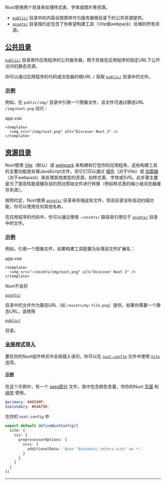 Nuxt使用两个目录来处理样式表、字体或图片等资源。

+   [`public/`](https://nuxt.com.cn/docs/guide/directory-structure/public) 目录中的内容会按原样作为服务器根目录下的公共资源提供。
+   [`assets/`](https://nuxt.com.cn/docs/guide/directory-structure/assets) 目录按约定包含了你希望构建工具（Vite或webpack）处理的所有资源。

## [公共目录](#公共目录)

[`public/`](https://nuxt.com.cn/docs/guide/directory-structure/public) 目录用作应用程序的公共服务器，用于存放在应用程序的指定URL下公开访问的静态资源。

你可以通过应用程序的代码或浏览器的根URL `/` 获取 [`public/`](https://nuxt.com.cn/docs/guide/directory-structure/public) 目录中的文件。

### [示例](#示例)

例如，在 `public/img/` 目录中引用一个图像文件，该文件可通过静态URL `/img/nuxt.png` 访问：

app.vue

```vue
<template>
  <img src="/img/nuxt.png" alt="Discover Nuxt 3" />
</template>
```

## [资源目录](#资源目录)

Nuxt使用 [Vite](https://vitejs.dev/guide/assets.html)（默认）或 [webpack](https://webpack.js.org/guides/asset-management) 来构建和打包你的应用程序。这些构建工具的主要功能是处理JavaScript文件，但它们可以通过 [插件](https://vitejs.dev/plugins)（对于Vite）或 [加载器](https://webpack.js.org/loaders)（对于webpack）来处理其他类型的资源，如样式表、字体或SVG。此步骤主要是为了提高性能或缓存目的而对原始文件进行转换（例如样式表的缩小或浏览器缓存失效）。

按照约定，Nuxt使用 [`assets/`](https://nuxt.com.cn/docs/guide/directory-structure/assets) 目录来存储这些文件，但该目录没有自动扫描功能，你可以使用任何其他名称。

在应用程序的代码中，你可以通过使用 `~/assets/` 路径来引用位于 [`assets/`](https://nuxt.com.cn/docs/guide/directory-structure/assets) 目录中的文件。

### [示例](#示例-1)

例如，引用一个图像文件，如果构建工具配置为处理该文件扩展名：

app.vue

```vue
<template>
  <img src="~/assets/img/nuxt.png" alt="Discover Nuxt 3" />
</template>
```

Nuxt不会将

[`assets/`](https://nuxt.com.cn/docs/guide/directory-structure/assets)

目录中的文件作为静态URL（如 `/assets/my-file.png`）提供。如果你需要一个静态URL，请使用

[`public/`](#public-directory)

目录。

### [全局样式导入](#全局样式导入)

要在你的Nuxt组件样式中全局插入语句，你可以在 [`nuxt.config`](https://nuxt.com.cn/docs/api/nuxt-config) 文件中使用 [`Vite`](https://nuxt.com.cn/docs/api/nuxt-config#vite) 选项。

#### [示例](#示例-2)

在这个示例中，有一个 [sass部分](https://sass-lang.com/documentation/at-rules/use#partials) 文件，其中包含颜色变量，供你的Nuxt [页面](https://nuxt.com.cn/docs/guide/directory-structure/pages) 和 [组件](https://nuxt.com.cn/docs/guide/directory-structure/components) 使用。

```scss
$primary: #49240F;
$secondary: #E4A79D;
```

在你的 `nuxt.config` 中

```ts
export default defineNuxtConfig({
  vite: {
    css: {
      preprocessorOptions: {
        scss: {
          additionalData: '@use "@/assets/_colors.scss" as *;'
        }
      }
    }
  }
})
```

* * *